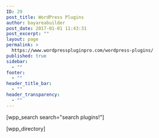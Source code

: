 ```yaml
---
ID: 29
post_title: WordPress Plugins
author: bayareabuilder
post_date: 2017-01-01 11:43:31
post_excerpt: ""
layout: page
permalink: >
  https://www.wordpresspluginpro.com/wordpress-plugins/
published: true
sidebar:
  - ""
footer:
  - ""
header_title_bar:
  - ""
header_transparency:
  - ""
---
```

[wpp_search search="search plugins!"]

[wpp_directory]
